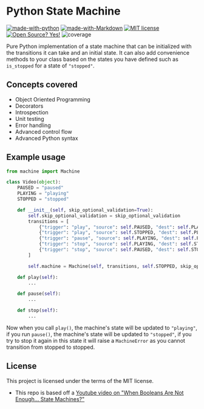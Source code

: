 # Python State Machine

[![made-with-python](https://img.shields.io/badge/Made%20with-Python-1f425f.svg)](https://www.python.org/)
[![made-with-Markdown](https://img.shields.io/badge/Made%20with-Markdown-1f425f.svg)](http://commonmark.org)
[![MIT license](https://img.shields.io/badge/License-MIT-blue.svg)](https://lbesson.mit-license.org/)
[![Open Source? Yes!](https://badgen.net/badge/Open%20Source%20%3F/Yes%21/blue?icon=github)](https://github.com/ghandic/PyCap-TODO-CRUD)
![coverage](https://img.shields.io/badge/coverage-100%25-green)

Pure Python implementation of a state machine that can be initialized with the transitions it can take and an initial state.
It can also add convenience methods to your class based on the states you have defined such as `is_stopped` for a state of `"stopped"`.

## Concepts covered

- Object Oriented Programming
- Decorators
- Introspection
- Unit testing
- Error handling
- Advanced control flow
- Advanced Python syntax

## Example usage

```python
from machine import Machine

class Video(object):
    PAUSED = "paused"
    PLAYING = "playing"
    STOPPED = "stopped"

    def __init__(self, skip_optional_validation=True):
        self.skip_optional_validation = skip_optional_validation
        transitions = [
            {"trigger": "play", "source": self.PAUSED, "dest": self.PLAYING},
            {"trigger": "play", "source": self.STOPPED, "dest": self.PLAYING},
            {"trigger": "pause", "source": self.PLAYING, "dest": self.PAUSED},
            {"trigger": "stop", "source": self.PLAYING, "dest": self.STOPPED},
            {"trigger": "stop", "source": self.PAUSED, "dest": self.STOPPED},
        ]

        self.machine = Machine(self, transitions, self.STOPPED, skip_optional_validation=True)

    def play(self):
        ...

    def pause(self):
        ...

    def stop(self):
        ...

```

Now when you call `play()`, the machine's state will be updated to `"playing"`, if you run `pause()`,
the machine's state will be updated to `"stopped"`, if you try to stop it again in this state it will raise
a `MachineError` as you cannot transition from stopped to stopped.

## License

This project is licensed under the terms of the MIT license.

- This repo is based off a [Youtube video on "When Booleans Are Not Enough... State Machines?"](https://www.youtube.com/watch?v=I1Mzx_tSpew&list=WL&index=4)
